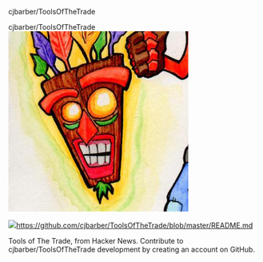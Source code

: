 cjbarber/ToolsOfTheTrade

cjbarber/ToolsOfTheTrade
![](../_resources/59bee07b906b26d50e14cebeb7d6450d.png)

![](../_resources/8e7c4882d6ca034f0e14355cbae1d8f9.png)https://github.com/cjbarber/ToolsOfTheTrade/blob/master/README.md

Tools of The Trade, from Hacker News. Contribute to cjbarber/ToolsOfTheTrade development by creating an account on GitHub.